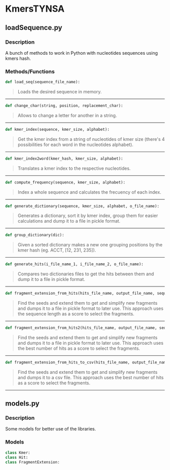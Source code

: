# KmersTYNSA

## loadSequence.py
### Description
A bunch of methods to work in Python with nucleotides sequences using kmers hash.
### Methods/Functions
```python
def load_seq(sequence_file_name):
```
> Loads the desired sequence in memory.
---
```python
def change_char(string, position, replacement_char):
```
> Allows to change a letter for another in a string.
---

```python
def kmer_index(sequence, kmer_size, alphabet):
```
> Get the kmer index from a string of nucleotides of kmer size (there's 4 possibilities for each word in the nucleotides alphabet).
---
```python
def kmer_index2word(kmer_hash, kmer_size, alphabet):
```
> Translates a kmer index to the respective nucleotides.
---
```python
def compute_frequency(sequence, kmer_size, alphabet):
```
> Index a whole sequence and calculates the frecuency of each index.
---
```python
def generate_dictionary(sequence, kmer_size, alphabet, o_file_name):
```
> Generates a dictionary, sort it by kmer index, group them for easier calculations and dump it to a file in pickle format.
---
```python
def group_dictionary(dic):
```
> Given a sorted dictionary makes a new one grouping positions by the kmer hash (eg. ACCT, [12, 231, 235]).
---
```python
def generate_hits(i_file_name_1, i_file_name_2, o_file_name):
```
> Compares two dictionaries files to get the hits between them and dump it to a file in pickle format.
---
```python
def fragment_extension_from_hits(hits_file_name, output_file_name, sequence_1, sequence_2, kmer_size):
```
> Find the seeds and extend them to get and simplify new fragments and dumps it to a file in pickle format to later use. This approach uses the sequence length as a score to select the fragments.
---
```python
def fragment_extension_from_hits2(hits_file_name, output_file_name, sequence_1, sequence_2, kmer_size):
```
> Find the seeds and extend them to get and simplify new fragments and dumps it to a file in pickle format to later use. This approach uses the best number of hits as a score to select the fragments.
---
```python
def fragment_extension_from_hits_to_csv(hits_file_name, output_file_name, sequence_1, sequence_2, kmer_size):
```
> Find the seeds and extend them to get and simplify new fragments and dumps it to a csv file. This approach uses the best number of hits as a score to select the fragments.
---
## models.py
### Description
Some models for better use of the libraries.
### Models
```python
class Kmer:
class Hit:
class FragmentExtension:
```
